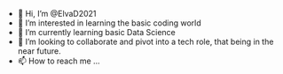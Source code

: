 - 👋 Hi, I’m @ElvaD2021
- 👀 I’m interested in learning the basic coding world
- 🌱 I’m currently learning basic Data Science
- 💞️ I’m looking to collaborate and pivot into a tech role, that being in the near future. 
- 📫 How to reach me ...

<!---
ElvaD2021/ElvaD2021 is a ✨ special ✨ repository because its `README.md` (this file) appears on your GitHub profile.
You can click the Preview link to take a look at your changes.
--->
